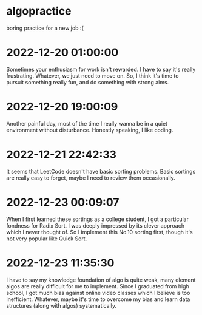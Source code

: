 # algopractice
boring practice for a new job :(

# 2022-12-20 01:00:00
Sometimes your enthusiasm for work isn't rewarded. I have to say it's really frustrating. Whatever, we just need to move on. So, I think it's time to pursuit something really fun, and do something with strong aims.

# 2022-12-20 19:00:09
Another painful day, most of the time I really wanna be in a quiet environment without disturbance. Honestly speaking, I like coding.

# 2022-12-21 22:42:33
It seems that LeetCode doesn't have basic sorting problems. Basic sortings are really 
easy to forget, maybe I need to review them occasionally.

# 2022-12-23 00:09:07
When I first learned these sortings as a college student, I got a particular fondness 
for Radix Sort. I was deeply impressed by its clever approach which I never thought of.
So I implement this No.10 sorting first, though it's not very popular like Quick Sort.

# 2022-12-23 11:35:30
I have to say my knowledge foundation of algo is quite weak, many element algos are really difficult for 
me to implement. Since I graduated from high school, I got much bias against online video classes which I 
believe is too inefficient. Whatever, maybe it's time to overcome my bias and learn data structures (along 
with algos) systematically.